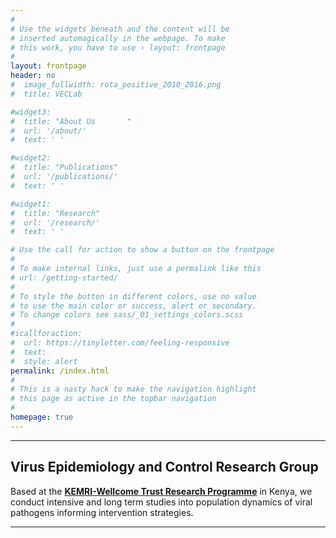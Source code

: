 ```yaml
---
#
# Use the widgets beneath and the content will be
# inserted automagically in the webpage. To make
# this work, you have to use › layout: frontpage
#
layout: frontpage
header: no
#  image_fullwidth: rota_positive_2010_2016.png 
#  title: VECLab

#widget3:
#  title: "About Us       "
#  url: '/about/'
#  text: ' '

#widget2:
#  title: "Publications"
#  url: '/publications/'
#  text: ' '

#widget1:
#  title: "Research"
#  url: '/research/'
#  text: ' '

# Use the call for action to show a button on the frontpage
#
# To make internal links, just use a permalink like this
# url: /getting-started/
#
# To style the button in different colors, use no value
# to use the main color or success, alert or secondary.
# To change colors see sass/_01_settings_colors.scss
#
#icallforaction:
#  url: https://tinyletter.com/feeling-responsive
#  text:
#  style: alert
permalink: /index.html
#
# This is a nasty hack to make the navigation highlight
# this page as active in the topbar navigation
#
homepage: true
---
```

<hr>
<div>

<section>
   <h2>Virus Epidemiology and Control Research Group</h2>
</section>

</div>
<section>
<p class="lead">
Based at the <a href="http://www.kemri-wellcome.org" target="_blank"><strong>KEMRI-Wellcome Trust Research Programme</strong></a> in Kenya, we conduct intensive and long term studies into population dynamics of viral pathogens informing intervention strategies.  
</p>
</section>

<hr>
